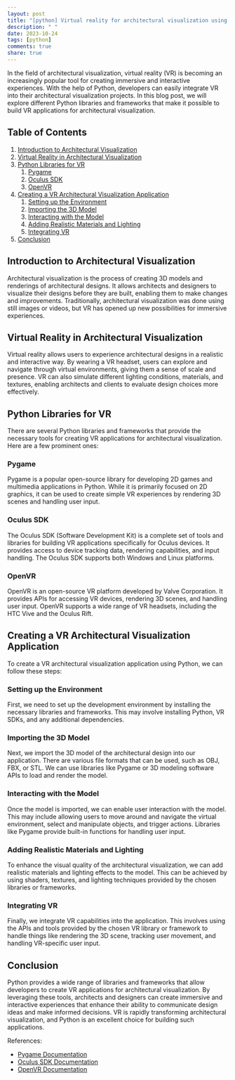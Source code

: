 ```yaml
---
layout: post
title: "[python] Virtual reality for architectural visualization using Python"
description: " "
date: 2023-10-24
tags: [python]
comments: true
share: true
---
```


In the field of architectural visualization, virtual reality (VR) is becoming an increasingly popular tool for creating immersive and interactive experiences. With the help of Python, developers can easily integrate VR into their architectural visualization projects. In this blog post, we will explore different Python libraries and frameworks that make it possible to build VR applications for architectural visualization.

## Table of Contents

1. [Introduction to Architectural Visualization](#introduction-to-architectural-visualization)
2. [Virtual Reality in Architectural Visualization](#virtual-reality-in-architectural-visualization)
3. [Python Libraries for VR](#python-libraries-for-vr)
   1. [Pygame](#pygame)
   2. [Oculus SDK](#oculus-sdk)
   3. [OpenVR](#openvr)
4. [Creating a VR Architectural Visualization Application](#creating-a-vr-architectural-visualization-application)
   1. [Setting up the Environment](#setting-up-the-environment)
   2. [Importing the 3D Model](#importing-the-3d-model)
   3. [Interacting with the Model](#interacting-with-the-model)
   4. [Adding Realistic Materials and Lighting](#adding-realistic-materials-and-lighting)
   5. [Integrating VR](#integrating-vr)
5. [Conclusion](#conclusion)

## Introduction to Architectural Visualization

Architectural visualization is the process of creating 3D models and renderings of architectural designs. It allows architects and designers to visualize their designs before they are built, enabling them to make changes and improvements. Traditionally, architectural visualization was done using still images or videos, but VR has opened up new possibilities for immersive experiences.

## Virtual Reality in Architectural Visualization

Virtual reality allows users to experience architectural designs in a realistic and interactive way. By wearing a VR headset, users can explore and navigate through virtual environments, giving them a sense of scale and presence. VR can also simulate different lighting conditions, materials, and textures, enabling architects and clients to evaluate design choices more effectively.

## Python Libraries for VR

There are several Python libraries and frameworks that provide the necessary tools for creating VR applications for architectural visualization. Here are a few prominent ones:

### Pygame

Pygame is a popular open-source library for developing 2D games and multimedia applications in Python. While it is primarily focused on 2D graphics, it can be used to create simple VR experiences by rendering 3D scenes and handling user input.

### Oculus SDK

The Oculus SDK (Software Development Kit) is a complete set of tools and libraries for building VR applications specifically for Oculus devices. It provides access to device tracking data, rendering capabilities, and input handling. The Oculus SDK supports both Windows and Linux platforms.

### OpenVR

OpenVR is an open-source VR platform developed by Valve Corporation. It provides APIs for accessing VR devices, rendering 3D scenes, and handling user input. OpenVR supports a wide range of VR headsets, including the HTC Vive and the Oculus Rift.

## Creating a VR Architectural Visualization Application

To create a VR architectural visualization application using Python, we can follow these steps:

### Setting up the Environment

First, we need to set up the development environment by installing the necessary libraries and frameworks. This may involve installing Python, VR SDKs, and any additional dependencies.

### Importing the 3D Model

Next, we import the 3D model of the architectural design into our application. There are various file formats that can be used, such as OBJ, FBX, or STL. We can use libraries like Pygame or 3D modeling software APIs to load and render the model.

### Interacting with the Model

Once the model is imported, we can enable user interaction with the model. This may include allowing users to move around and navigate the virtual environment, select and manipulate objects, and trigger actions. Libraries like Pygame provide built-in functions for handling user input.

### Adding Realistic Materials and Lighting

To enhance the visual quality of the architectural visualization, we can add realistic materials and lighting effects to the model. This can be achieved by using shaders, textures, and lighting techniques provided by the chosen libraries or frameworks.

### Integrating VR

Finally, we integrate VR capabilities into the application. This involves using the APIs and tools provided by the chosen VR library or framework to handle things like rendering the 3D scene, tracking user movement, and handling VR-specific user input.

## Conclusion

Python provides a wide range of libraries and frameworks that allow developers to create VR applications for architectural visualization. By leveraging these tools, architects and designers can create immersive and interactive experiences that enhance their ability to communicate design ideas and make informed decisions. VR is rapidly transforming architectural visualization, and Python is an excellent choice for building such applications.

References:
- [Pygame Documentation](https://www.pygame.org/docs/)
- [Oculus SDK Documentation](https://developer.oculus.com/documentation/)
- [OpenVR Documentation](https://github.com/ValveSoftware/openvr)
